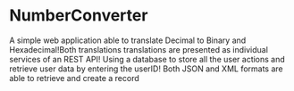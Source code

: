 # NumberConverter
A simple web application able to translate Decimal to Binary and Hexadecimal!Both translations translations are presented as individual services of an REST API! Using a database to store all the user actions and retrieve user data by entering the userID! Both JSON and XML formats are able to retrieve and create a record
